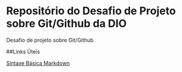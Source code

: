 # Repositório do Desafio de Projeto sobre Git/Github da DIO
Desafio de projeto sobre Git/Github

##Links Úteis

[Sintaxe Básica Markdown](https://www.markdownguide.org/basic-syntax/)

